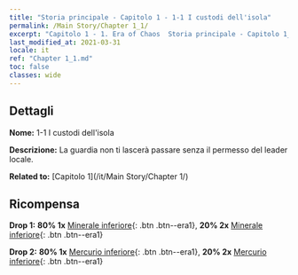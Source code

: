 ```yaml
---
title: "Storia principale - Capitolo 1 - 1-1 I custodi dell'isola"
permalink: /Main Story/Chapter 1_1/
excerpt: "Capitolo 1 - 1. Era of Chaos  Storia principale - Capitolo 1_1. 1-1 I custodi dell'isola"
last_modified_at: 2021-03-31
locale: it
ref: "Chapter 1_1.md"
toc: false
classes: wide
---
```


## Dettagli

 **Nome:** 1-1 I custodi dell'isola

 **Descrizione:** La guardia non ti lascerà passare senza il permesso del leader locale.

 **Related to:** [Capitolo 1](/it/Main Story/Chapter 1/)

## Ricompensa

 **Drop 1:** **80% 1x** [Minerale inferiore](/it/Items/mat_1/){: .btn .btn--era1}, **20% 2x** [Minerale inferiore](/it/Items/mat_1/){: .btn .btn--era1}

 **Drop 2:** **80% 1x** [Mercurio inferiore](/it/Items/mat_2/){: .btn .btn--era1}, **20% 2x** [Mercurio inferiore](/it/Items/mat_2/){: .btn .btn--era1}

